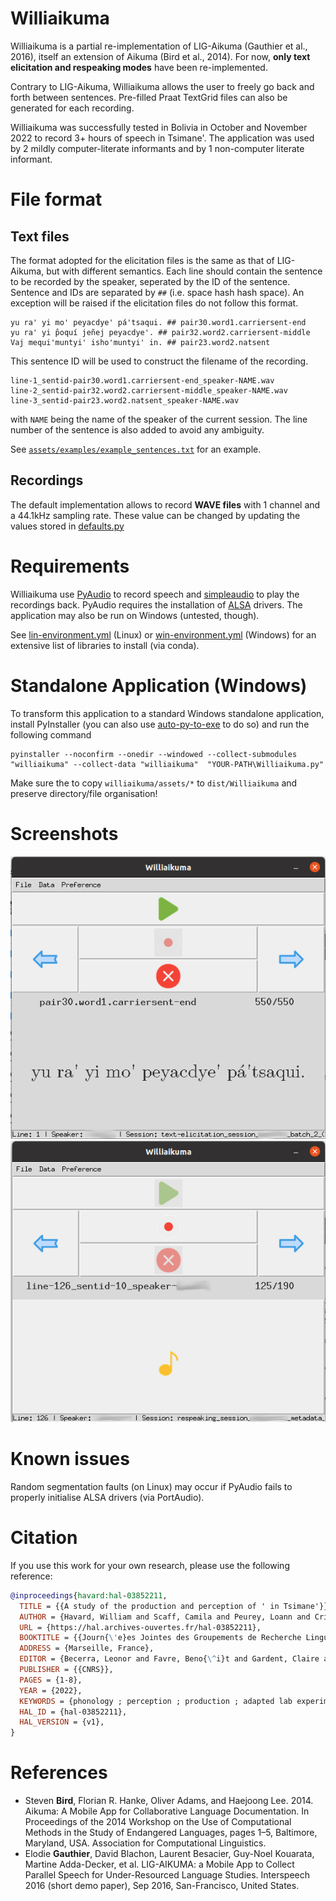 # Williaikuma

Williaikuma is a partial re-implementation of LIG-Aikuma (Gauthier et al., 2016), itself an extension of Aikuma (Bird et al., 2014). For now, **only text elicitation and respeaking modes** have been re-implemented.

Contrary to LIG-Aikuma, Williaikuma allows the user to freely go back and forth between sentences. Pre-filled Praat TextGrid files can also be generated for each recording.

Williaikuma was successfully tested in Bolivia in October and November 2022 to record 3+ hours of speech in Tsimane'. The application was used by 2 mildly computer-literate informants and by 1 non-computer literate informant.


# File format

## Text files

The format adopted for the elicitation files is the same as that of LIG-Aikuma, but with different semantics.
Each line should contain the sentence to be recorded by the speaker, seperated by the ID of the sentence. Sentence and IDs are separated by ` ## ` (i.e. space hash hash space). An exception will be raised if the elicitation files do not follow this format.

```
yu ra' yi mo' peyacdye' pá'tsaqui. ## pair30.word1.carriersent-end
yu ra' yi p̂oquí jeñej peyacdye'. ## pair32.word2.carriersent-middle
Vaj mequi'muntyi' isho'muntyi' in. ## pair23.word2.natsent
```
This sentence ID will be used to construct the filename of the recording. 

```
line-1_sentid-pair30.word1.carriersent-end_speaker-NAME.wav
line-2_sentid-pair32.word2.carriersent-middle_speaker-NAME.wav
line-3_sentid-pair23.word2.natsent_speaker-NAME.wav
```

with `NAME` being the name of the speaker of the current session. The line number of the sentence is also added to avoid any ambiguity.

See [`assets/examples/example_sentences.txt`](assets/examples/example_sentences.txt) for an example.

## Recordings

The default implementation allows to record **WAVE files** with 1 channel and a 44.1kHz sampling rate. These value can be changed by updating the values stored in [defaults.py](models/defaults.py)

# Requirements

Williaikuma use [PyAudio](https://pypi.org/project/PyAudio/) to record speech and [simpleaudio](https://pypi.org/project/simpleaudio/) to play the recordings back. PyAudio requires the installation of [ALSA](https://www.alsa-project.org/wiki/Main_Page) drivers. The application may also be run on Windows (untested, though).

See [lin-environment.yml](lin-environment.yml) (Linux) or [win-environment.yml](win-environment.yml) (Windows) for an extensive list of libraries to install (via conda).

# Standalone Application (Windows)

To transform this application to a standard Windows standalone application, install PyInstaller 
(you can also use [auto-py-to-exe](https://pypi.org/project/auto-py-to-exe/) to do so) and run the following command

```
pyinstaller --noconfirm --onedir --windowed --collect-submodules "williaikuma" --collect-data "williaikuma"  "YOUR-PATH\Williaikuma.py"
```

Make sure the to copy `williaikuma/assets/*` to `dist/Williaikuma` and preserve directory/file organisation!

# Screenshots

![Text elicitation mode](assets/readme/text-elicitation.png)
![Respeaking mode](assets/readme/respeaking.png)

# Known issues

Random segmentation faults (on Linux) may occur if PyAudio fails to properly initialise ALSA drivers (via PortAudio).

# Citation

If you use this work for your own research, please use the following reference:

```bibtex
@inproceedings{havard:hal-03852211,
  TITLE = {{A study of the production and perception of ' in Tsimane'}},
  AUTHOR = {Havard, William and Scaff, Camila and Peurey, Loann and Cristia, Alejandrina},
  URL = {https://hal.archives-ouvertes.fr/hal-03852211},
  BOOKTITLE = {{Journ{\'e}es Jointes des Groupements de Recherche Linguistique Informatique, Formelle et de Terrain (LIFT) et Traitement Automatique des Langues (TAL)}},
  ADDRESS = {Marseille, France},
  EDITOR = {Becerra, Leonor and Favre, Beno{\^i}t and Gardent, Claire and Parmentier, Yannick},
  PUBLISHER = {{CNRS}},
  PAGES = {1-8},
  YEAR = {2022},
  KEYWORDS = {phonology ; perception ; production ; adapted lab experiments.},
  HAL_ID = {hal-03852211},
  HAL_VERSION = {v1},
}
```

# References

* Steven **Bird**, Florian R. Hanke, Oliver Adams, and Haejoong Lee. 2014. Aikuma: A Mobile App for Collaborative Language Documentation. In Proceedings of the 2014 Workshop on the Use of Computational Methods in the Study of Endangered Languages, pages 1–5, Baltimore, Maryland, USA. Association for Computational Linguistics.
* Elodie **Gauthier**, David Blachon, Laurent Besacier, Guy-Noel Kouarata, Martine Adda-Decker, et
al. LIG-AIKUMA: a Mobile App to Collect Parallel Speech for Under-Resourced Language Studies.
Interspeech 2016 (short demo paper), Sep 2016, San-Francisco, United States. 